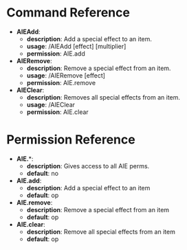 Command Reference
==============================
*	**AIEAdd**:
	*	**description**: Add a special effect to an item.
	*	**usage**: /AIEAdd [effect] [multiplier]
	*	**permission**: AIE.add
*	**AIERemove**:
	*	**description**: Remove a special effect from an item.
	*	**usage**: /AIERemove [effect]
	*	**permission**: AIE.remove
*	**AIEClear**:
	*	**description**: Removes all special effects from an item.
	*	**usage**: /AIEClear
	*	**permission**: AIE.clear

Permission Reference
==============================
*	**AIE.***:
	*	**description**: Gives access to all AIE perms.
	*	**default**: no
*	**AIE.add**:
	*	**description**: Add a special effect to an item
	*	**default**: op
*	**AIE.remove**:
	*	**description**: Remove a special effect from an item
	*	**default**: op
*	**AIE.clear**:
	*	**description**: Remove all special effects from an item
	*	**default**: op
